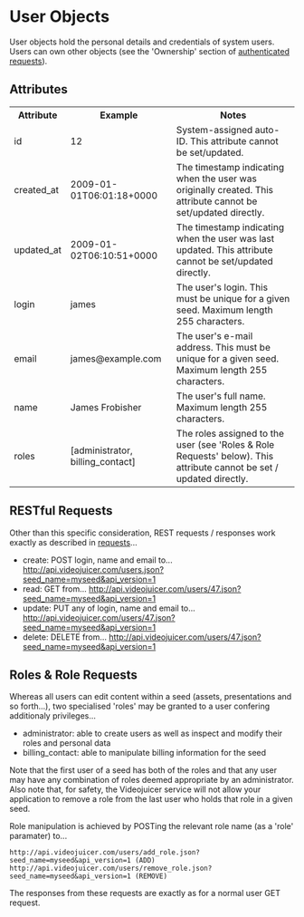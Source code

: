 User Objects
============

User objects hold the personal details and credentials of system users. Users can own other objects (see the 'Ownership' section of [authenticated requests][authenticated_requests]).

[authenticated_requests]: authenticated_requests.html

Attributes
----------

<table>
	<tr>
		<th>Attribute</th>
		<th>Example</th>
		<th>Notes</th>
	</tr>
	<tr>
		<td>id</td>
		<td>12</td>
		<td>System-assigned auto-ID. This attribute cannot be set/updated.</td>
	</tr>
	<tr>
		<td>created_at</td>
		<td>2009-01-01T06:01:18+0000</td>
		<td>The timestamp indicating when the user was originally created. This attribute cannot be set/updated directly.</td>
	</tr>
	<tr>
		<td>updated_at</td>
		<td>2009-01-02T06:10:51+0000</td>
		<td>The timestamp indicating when the user was last updated. This attribute cannot be set/updated directly.</td>
	</tr>
	<tr>
		<td>login</td>
		<td>james</td>
		<td>The user's login. This must be unique for a given seed. Maximum length 255 characters.</td>
	</tr>
	<tr>
		<td>email</td>
		<td>james@example.com</td>
		<td>The user's e-mail address. This must be unique for a given seed. Maximum length 255 characters.</td>
	</tr>
	<tr>
		<td>name</td>
		<td>James Frobisher</td>
		<td>The user's full name. Maximum length 255 characters.</td>
	</tr>
	<tr>
		<td>roles</td>
		<td>[administrator, billing_contact]</td>
		<td>The roles assigned to the user (see 'Roles &amp; Role Requests' below). This attribute cannot be set / updated directly.</td>
	</tr>
</table>

RESTful Requests
----------------

Other than this specific consideration, REST requests / responses work exactly as described in [requests][requests]...

* create: POST login, name and email to...
	http://api.videojuicer.com/users.json?seed_name=myseed&api_version=1
* read: GET from...
	http://api.videojuicer.com/users/47.json?seed_name=myseed&api_version=1
* update: PUT any of login, name and email to...
	http://api.videojuicer.com/users/47.json?seed_name=myseed&api_version=1
* delete: DELETE from...
	http://api.videojuicer.com/users/47.json?seed_name=myseed&api_version=1
	
[requests]: requests.html

Roles & Role Requests
---------------------

Whereas all users can edit content within a seed (assets, presentations and so forth...), two specialised 'roles' may be granted to a user confering additionaly privileges...

* administrator: able to create users as well as inspect and modify their roles and personal data
* billing_contact: able to manipulate billing information for the seed

Note that the first user of a seed has both of the roles and that any user may have any combination of roles deemed appropriate by an administrator. Also note that, for safety, the Videojuicer service will not allow your application to remove a role from the last user who holds that role in a given seed.

Role manipulation is achieved by POSTing the relevant role name (as a 'role' paramater) to...

	http://api.videojuicer.com/users/add_role.json?seed_name=myseed&api_version=1 (ADD)
	http://api.videojuicer.com/users/remove_role.json?seed_name=myseed&api_version=1 (REMOVE)

The responses from these requests are exactly as for a normal user GET request.

